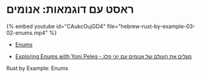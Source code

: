 # ראסט עם דוגמאות: אנומים

{% embed youtube id="CAukcOujGD4" file="hebrew-rust-by-example-03-02-enums.mp4" %}

* [Enums](https://doc.rust-lang.org/stable/rust-by-example/custom_types/enum.html)

* [Exploring Enums with Yoni Peleg - מגלים את העולם של אנומים עם יוני פלג](./exploring-enums-with-yoni-peleg.md)


Rust by Example: Enums
